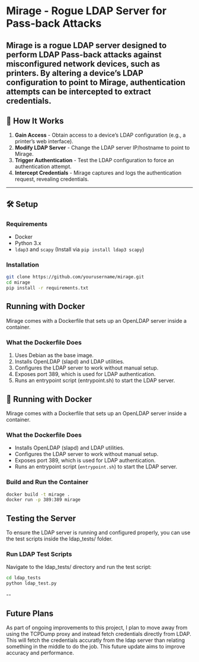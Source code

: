 # Mirage - Rogue LDAP Server for Pass-back Attacks  
Mirage is a rogue LDAP server designed to perform LDAP Pass-back attacks against misconfigured network devices, such as printers. By altering a device’s LDAP configuration to point to Mirage, authentication attempts can be intercepted to extract credentials.  
---

## 📌 How It Works  
1. **Gain Access** - Obtain access to a device’s LDAP configuration (e.g., a printer’s web interface).  
2. **Modify LDAP Server** - Change the LDAP server IP/hostname to point to Mirage.  
3. **Trigger Authentication** - Test the LDAP configuration to force an authentication attempt.  
4. **Intercept Credentials** - Mirage captures and logs the authentication request, revealing credentials.  

---

## 🛠️ Setup  
### Requirements  
- Docker  
- Python 3.x  
- `ldap3` and `scapy` (Install via `pip install ldap3 scapy`)  

### Installation  
```bash
git clone https://github.com/yourusername/mirage.git  
cd mirage  
pip install -r requirements.txt  
```
## Running with Docker
Mirage comes with a Dockerfile that sets up an OpenLDAP server inside a container.

### What the Dockerfile Does
1. Uses Debian as the base image.
2. Installs OpenLDAP (slapd) and LDAP utilities.
3. Configures the LDAP server to work without manual setup.
4. Exposes port 389, which is used for LDAP authentication.
5. Runs an entrypoint script (entrypoint.sh) to start the LDAP server.

## 🚀 Running with Docker

Mirage comes with a Dockerfile that sets up an OpenLDAP server inside a container.

### What the Dockerfile Does
- Installs OpenLDAP (slapd) and LDAP utilities.
- Configures the LDAP server to work without manual setup.
- Exposes port 389, which is used for LDAP authentication.
- Runs an entrypoint script (`entrypoint.sh`) to start the LDAP server.

### Build and Run the Container

```bash
docker build -t mirage .
docker run -p 389:389 mirage
```
## Testing the Server
To ensure the LDAP server is running and configured properly, you can use the test scripts inside the ldap_tests/ folder.
### Run LDAP Test Scripts
Navigate to the ldap_tests/ directory and run the test script:
```bash
cd ldap_tests  
python ldap_test.py
```
--
## Future Plans
As part of ongoing improvements to this project, I plan to move away from using the TCPDump proxy and instead fetch credentials directly from LDAP. This will fetch the credentials accuratly from the ldap server than relating something in the middle to do the job. This future update aims to improve accuracy and performance.